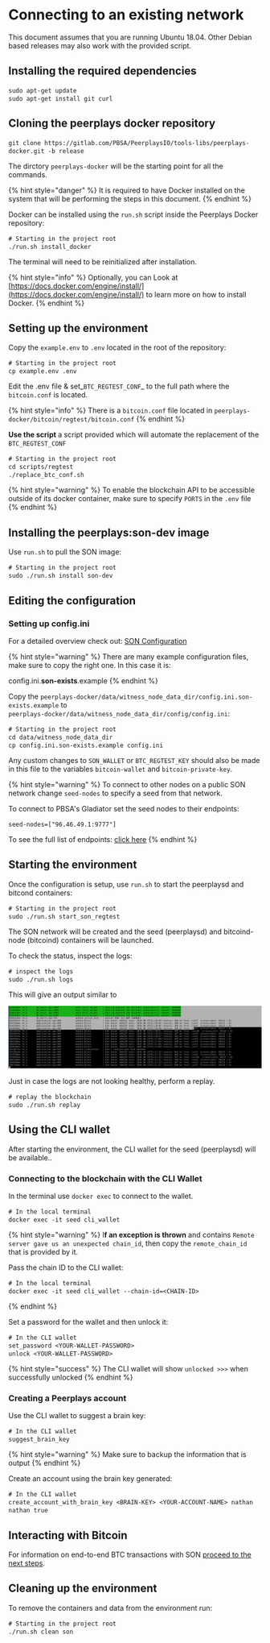 # Connecting to an existing network

This document assumes that you are running Ubuntu 18.04. Other Debian based releases may also work with the provided script.

## Installing the required dependencies

```text
sudo apt-get update
sudo apt-get install git curl
```

## Cloning the peerplays docker repository 

```text
git clone https://gitlab.com/PBSA/PeerplaysIO/tools-libs/peerplays-docker.git -b release
```

The dirctory `peerplays-docker` will be the starting point for all the commands.

{% hint style="danger" %}
It is required to have Docker installed on the system that will be performing the steps in this document. 
{% endhint %}

Docker can be installed using the `run.sh` script inside the Peerplays Docker repository:

```text
# Starting in the project root
./run.sh install_docker
```

The terminal will need to be reinitialized after installation.

{% hint style="info" %}
Optionally, you can Look at [https://docs.docker.com/engine/install/](https://docs.docker.com/engine/install/) to learn more on how to install Docker.
{% endhint %}

##  Setting up the environment

Copy the `example.env` to `.env`  located in the root of the repository:

```text
# Starting in the project root
cp example.env .env
```

Edit the .env file & set_`BTC_REGTEST_CONF`_ to the full path where the `bitcoin.conf` is located. 

{% hint style="info" %}
There is a `bitcoin.conf` file located in `peerplays-docker/bitcoin/regtest/bitcoin.conf`
{% endhint %}

**Use the script**  a script provided which will automate the replacement of the `BTC_REGTEST_CONF`

```text
# Starting in the project root
cd scripts/regtest
./replace_btc_conf.sh
```

{% hint style="warning" %}
To enable the blockchain API to be accessible outside of its docker container, make sure to specify `PORTS` in the `.env` file
{% endhint %}

## Installing the peerplays:son-dev image

Use `run.sh` to pull the SON image:

```text
# Starting in the project root
sudo ./run.sh install son-dev
```

## Editing the configuration

### Setting up config.ini

For a detailed overview check out: [SON Configuration](../son-configuration.md)

{% hint style="warning" %}
There are many example configuration files, make sure to copy the right one. In this case it is:

 config.ini.**son-exists**.example
{% endhint %}

Copy the `peerplays-docker/data/witness_node_data_dir/config.ini.son-exists.example` to   
`peerplays-docker/data/witness_node_data_dir/config/config.ini`:

```text
# Starting in the project root
cd data/witness_node_data_dir
cp config.ini.son-exists.example config.ini
```

Any custom changes to `SON_WALLET` or `BTC_REGTEST_KEY` should also be made in this file to the variables `bitcoin-wallet` and `bitcoin-private-key`.

{% hint style="warning" %}
To connect to other nodes on a public SON network change `seed-nodes` to specify a seed from that network.

To connect to PBSA's Gladiator set the seed nodes to their endpoints:

```text
seed-nodes=["96.46.49.1:9777"]
```

To see the full list of endpoints: [click here](../pbsas-gladiator-endpoints.md)
{% endhint %}

## Starting the environment

Once the configuration is setup, use `run.sh` to start the peerplaysd and bitcond containers:

```text
# Starting in the project root
sudo ./run.sh start_son_regtest
```

The SON network will be created and the seed \(peerplaysd\) and bitcoind-node \(bitcoind\) containers will be launched. 

To check the status, inspect the logs:

```text
# inspect the logs
sudo ./run.sh logs
```

This will give an output similar to 

![\(logs showing healthy connection to GLADIATOR\)](../../../.gitbook/assets/image%20%2828%29.png)

Just in case the logs are not looking healthy, perform a replay.

```text
# replay the blockchain
sudo ./run.sh replay
```

## Using the CLI wallet

After starting the environment, the CLI wallet for the seed \(peerplaysd\) will be available..

### Connecting to the blockchain with the CLI Wallet

In the terminal use `docker exec` to connect to the wallet.

```text
# In the local terminal
docker exec -it seed cli_wallet
```

{% hint style="warning" %}
I**f an exception is thrown** and contains `Remote server gave us an unexpected chain_id`, then copy the `remote_chain_id` that is provided by it. 

Pass the chain ID to the CLI wallet:

```text
# In the local terminal
docker exec -it seed cli_wallet --chain-id=<CHAIN-ID>
```
{% endhint %}

Set a password for the wallet and then unlock it:

```text
# In the CLI wallet
set_password <YOUR-WALLET-PASSWORD>
unlock <YOUR-WALLET-PASSWORD>
```

{% hint style="success" %}
The CLI wallet will show `unlocked >>>` when successfully unlocked
{% endhint %}

### Creating a Peerplays account

Use the CLI wallet to suggest a brain key:

```text
# In the CLI wallet
suggest_brain_key
```

{% hint style="warning" %}
Make sure to backup the information that is output
{% endhint %}

Create an account using the brain key generated:

```text
# In the CLI wallet
create_account_with_brain_key <BRAIN-KEY> <YOUR-ACCOUNT-NAME> nathan nathan true
```

## Interacting with Bitcoin

For information on end-to-end BTC transactions with SON [proceed to the next steps](../bitcoin-transactions.md). 

## Cleaning up the environment

To remove the containers and data from the environment run:

```text
# Starting in the project root
./run.sh clean son
```

